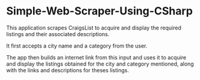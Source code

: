 # Simple-Web-Scraper-Using-CSharp

This application scrapes CraigsList to acquire and display the required listings and their associated descriptions.

It first accepts a city name and a category from the user.

The app then builds an internet link from this input and uses it to acquire and display the listings obtained for the city and category mentioned, along with the links and descriptions for theses listings.
